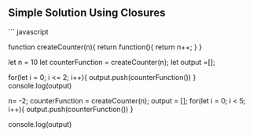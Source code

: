 ## Simple Solution Using Closures

​``` javascript

function createCounter(n){
    return function(){
        return n++;
    }
}

let n = 10
let counterFunction = createCounter(n);
let output =[];

for(let i = 0; i <= 2; i++){
    output.push(counterFunction())
}
console.log(output)

n= -2;
counterFunction = createCounter(n);
output = [];
for(let i = 0; i < 5; i++){
    output.push(counterFunction())
}

console.log(output)

```
